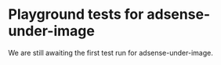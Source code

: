 # Playground tests for adsense-under-image
We are still awaiting the first test run for adsense-under-image.
